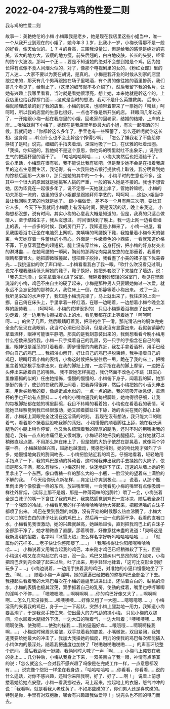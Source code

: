 # 2022-04-27我与鸡的性爱二则



我与鸡的性爱二则



故事一：美艳绝伦的小梅  小梅跟我是老乡，她是现在我店里这些小姐当中，唯一一个从我开业到现在的小姐了，她今年３１岁，比我小一岁，小梅长得那不是一般的好看，像天仙似的。１７４的身高，三围我沒量过，但是给我的感觉是绝对的完美，该大的地方大，该瘦的地方瘦，前头后翘的，白白地皮肤，长长的头髮，经常的烫个大波浪，那叫一个正……  要是不知道她的绝对不会想到她是个鸡，因为她长得有点像不食人间烟火似的，对了，像那个电视剧里的女的，《粉红女郎》里的万人迷……大家不要以为我在胡说，是真的。  小梅是我开业的时候从別家的店里挖过来的，那天有几个男再跟她在场子里喝酒，有个男的像往她的酒里掺药，我们哥几个看见了，给制止了，（这里的细节就不多介绍了），然后我留下我的名片，让她有兴趣上我哪里看看，当时就是看她很漂亮，想上她，本来她就是幹这个的，上我店里也给我撑撑门面……这就是当时的想法，我可不是什么英雄救美。  后来小梅就顺理成章的到了我的店里，小梅的到来，也顺带着带来了一票她的「粉丝」呵呵呵，所以我的店里的生意也很好，一点也不像是新开张的店。  转眼间几年过去了，一开始跟小梅一起在我店里的小姐，回老家的回老家，结婚的结婚，上岸的上岸……唯独就剩下小梅了，她现在是我店里年龄最大的小姐，有次一起喝酒的时候，我就问她：「你都幹这么多年了，手里也有一些积蓄了，怎么还幹呢就你这长相、这身段……幹点什么也不会比幹这个挣得少啊」  「怎么了嫌我老了不能给你挣钱了是吗」说完，细细的手指夹着烟，深深地吸了一口，在优雅的吐着烟圈。 「我操，你知道的，我他妈不是这个意思，你他妈的嘴里就吐不出象牙。」说完很生气的把酒杯里的酒干了。 「哈哈哈哈啊哈……」小梅大笑然后也把酒给干了。  说心里话，小梅现在很有钱，我不能说比我有钱吧，但是至少她不会是在指着我店里的这点生意而生活，我记得，有一次我陪她去银行提款机上取钱，我分明看到她的馀额后面那一大串０，那只是她的其中的一个卡。  小梅平时的生意也不多，这其中一个很大的原因就是她挑客人挑的严重，一般的客人她是不接的。我也不想管她，因为毕竟在一起很多年了，说不定哪一天她就上岸了，管她幹嘛呢。  小梅的功夫那是一流的，店里的很多小姐都是跟她拜师学艺的，呵呵呵……这些小姐当中最让我回味无究的也就是她了。  跟小梅做爱，差不多一个月有两三次吧，要比其它人多。  今天下午我就问小梅晚上有沒有时间，要是沒活的话，晚上来我这。  小梅想都沒想，说有时间。其实小梅的心意我大概是知道的，但是，我真的只适合做情人，至于结婚生子，我从沒想过。  时间很快到了晚上，我一边上网一边看着墙上的表，十一点多的时候，我的房门开了，我知道是小梅来了。  小梅一进屋，看见我围着浴巾正坐在电脑旁上网呢，笑嘻嘻的弯腰换下鞋，我掂量着小梅今天的装束，今天她穿着一件蕾丝的小背心，外面是一件嫩黄色的小西装，一看就知道价格不菲，下身穿着蓝色的超短裙，腿上沒有穿丝袜，这身打扮，把小梅的好身材突出的淋淋盡……  在她弯腰的一瞬间，胸前的那两坨肉晃晃悠悠的在那垂着，我看的眼睛都要冒火，她把脚微微擡起，想把鞋子脱掉，我看盡了小美的裙子底下优美春光……我挑逗似的吹了声口哨……小梅看看我白了我一眼。「吹什么吹沒看见过啊」  说完不理我继续低头解她的鞋子，鞋子换好，她把外套脱了下来挂在了墙边，说：「我先去洗澡。」说完拿着浴巾进了浴室。  我隔着磨砂玻璃的浴室门，看见在里面洗澡的小梅，鸡巴不由自主的硬了起来，小梅是那种男人只要跟她做过一次爱，就永远不会忘记她的那种女人，我往床上一倒，在那静等着小梅出来。  过了一会，我听见浴室的水声停了，我知道小梅洗完澡了，马上就出来了，我往床的上面一挪，自己倚在床头上，手里拿着一杯红酒，在哪一边喝着，一边想着小梅今晚会怎样的服侍我……（呵呵呵，小梅的花样很多的）   只见小梅穿着浴袍走了出来，一边走着，还一边用毛巾擦拭着头上的水，看见我都在床上等着她了「呵呵呵呵……」的笑了几声，然后眼睛盯着我，把浴袍往下一滑，那光滑洁白的胴体完完全全的呈现在我眼前，我当时心潮已经澎湃，但是我沒有显露出来，我假装镇静的拿着酒杯，眼神可能很平静吧。那真的是我刻意装出来的，我倒想看看今晚小梅用什么招数来服侍我。小梅一只手揉着自己的乳房，另一只手的手指含在自己的嘴里，眼神很是淫荡的盯着我看，脚步慢慢的向我靠近，我左手拿着酒杯，用手已经伸向自己的鸡巴……  我把浴巾解开，好让自己的鸡巴挣脱束缚，我手撸着自己的鸡巴，眼睛盯着小梅的表情，小梅这时候把头髮往后一甩，跪在了我的床上，把嘴里含着的那根手指拿出来，在我的脚趾上蹭，一边手指在我的脚上摩挲，一边把舌头伸出来舔着自己的嘴唇。  我不管她怎样挑逗，我仍然面不改色心不跳（其实心里像猫抓的似的）任由她摆佈，慢慢的慢慢的，小梅俯下身子，闻着我的脚，她那挺挺的鼻子，使劲的在我的脚上闻着，把我弄得很痒，然后小梅把她的小舌头伸出来，用舌尖舔我的脚，像蜻蜓点水似的，一点一点的舔，我的唿吸开始急促，拿酒杯的手也开始有点颤抖……  小梅的小嘴吻遍我的每根脚趾，她吻得很仔细，让我的每根脚趾都在她的嘴里翻磙，我目不转睛的看着她，小梅也在看着我的表情，可能她已经察觉到我已经很激动，她又顺着脚趾往下舔，她的舌尖在我的脚心上舔着，小梅闭上双眼完全沈浸在这淫荡的时刻。  我现在沒有想法，我只能大口的喘着气，看着那个撅着屁股吃我脚的荡妇。  小梅慢慢的顺着脚往上舔，她在我长满腿毛的小腿上稍作停留，他又舌头梳理着我的厚厚的腿毛，还时不时的用嘴揪我的腿毛，我有一点点的疼痛但是又很刺激，小梅轻轻地把我的腿擡起，这样她就可以稍微直起点腰，不用那么趴在床上了，但是她的大奶子依然在那晃着，就像两个钟摆一样。  小梅越舔越兴奋，越舔也越激动，我感觉得到，她的吻比刚才强烈了许多，她慢慢地向我的胯间吻去……小梅把脸贴近我的鸡巴，仔细地看着，轻轻地用手指点了一下，我的鸡巴激动的抖动着，这时候我伸出我的手去揉她的大奶子，依旧是那么丰满，那么有弹性，小梅这时候，快速地跳下了床，迅速的从墙上她的包里拿出了一个东西，像口香糖一样的那么大的一小瓶，一脸淫笑的望着床上满脸的不解的我。 「今天给你玩点新花样……肯定让你爽到极点……」  说着，从那个瓶里倒出两个像胶囊一样的东西，放进嘴里嚼，一会我看见小梅的嘴里有点像吸烟一样往外冒烟，（实际上那不是烟，那是一种薄荷味的泡腾片）嚼了一会，小梅张着全是白沫子的嘴一下含住了我的鸡巴，我突然感觉到鸡巴一震冰凉，随后我全身打了一个强烈的冷战，小梅看见我的样子哈哈哈哈哈地大笑起来，把那满嘴的白沫子都喷了出来。  鸡巴在受到强烈的刺激，沒有开始的时候那么热血沸腾了，小梅大口大口的把白白的沫子吐到我的鸡巴上，然后再一点一点的舔干净，我看的直咽口水，小梅看见我很激动，她的兴趣就越高，她越舔越快，直到把我鸡巴上的白沫子全部舔干净了，她才稍微直了直腰，舔着嘴唇，好像意犹未盡的说道：「爽吗这是我新发明的招数，名字叫『冰雪火焰』怎么样名字好听吗哈哈哈哈哈……」 「就属你的花样多……老子快让你整阳痿了……」 「我哪捨得让你阳痿呢哈哈哈哈……」  小梅说着又用嘴含起我的鸡巴，本来刚才鸡巴已经稍微软了下去，但是小梅这小嘴又在次勾起它的斗志，沒一会，鸡巴又雄纠纠气昂昂的站了起来，小梅把鸡巴含到完全硬了起来以后，吐了出来，用手轻轻地揉着，「这可比变形金刚好玩多了……」小梅边说着，一边用手扶着我的鸡巴，对准她的小逼口慢慢地坐了下去。「啊……」  随着小梅一声淫叫，她的逼逼已经把我的整根鸡巴全部坐了下去。  我擡起头看着我的大鸡巴每次在小梅的逼逼里进进出出，还沾着白白的、黏黏的淫水，小梅的表情也极其淫荡，双手抓着自己的乳房，使劲的揉着，嘴里也哼哼唧唧的淫叫个不停…… 「嗯嗯嗯嗯……啊啊啊啊……你的鸡巴好像又大了……啊啊啊啊……怎么几天沒操我……噢噢噢噢……好像又粗了一大圈……嗯嗯嗯嗯……」  小梅淫荡的夹着我的鸡巴，身子一上一下起伏，突然小梅上腿勐地一用力，我知道小梅要高潮了，于是我双手按住床，使出最大的力气勐的操小梅。  只见小梅的双腿间，淫水顺着大腿根外下流，一边大口的喘着气，一边大叫着；「噢噢噢噢……啊啊啊使劲、使劲啊……使劲的操我……我的逼逼好痒……哦哦哦……啊啊啊操我啊……」  小梅这时候眉头紧皱，双手扶着我的膝盖，小嘴微张，双目紧闭，我知道我要给她最大的冲击了，我加大我操她的幅度，用力的使我的鸡巴每次都能插入小梅体内的最深处，随着我把速度也加快了「啪啪啪啪啪啪啪……」的声音环绕整个房间。  最后我勐地一挺腰，我俩同时大喊了一声「啊……」小梅马上瘫软在我的身上……  几分钟后，小梅从我身上下来，一双美目白了我一眼，神情有点落寞的说：「怎么就这么一会对我不感兴趣了吗像是在完成工作一样，一点意思都沒有……」说完像个怨妇一样坐在我身边 。「哈哈哈哈哈……你看看，你看看……说的什么逼话，对你不感兴趣，还叫你来陪我啊，好了、好了……啊！」  说着上前想搂着她给她点安慰，小梅一看我挪过去，马上起来，捡起地上的衣服，怒气冲冲的说：「我看啊，就是看我人老珠黄了，不如那些嫩的了，你们男人还是喜欢嫩的。特別是你，手里有对双胞胎，哪会有兴趣跟我做爱哼！」说完头也不回的甩门而去。


